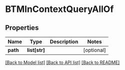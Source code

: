 # BTMInContextQueryAllOf

## Properties
Name | Type | Description | Notes
------------ | ------------- | ------------- | -------------
**path** | **list[str]** |  | [optional] 

[[Back to Model list]](../README.md#documentation-for-models) [[Back to API list]](../README.md#documentation-for-api-endpoints) [[Back to README]](../README.md)


